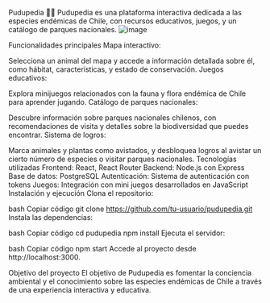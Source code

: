 Pudupedia 🦌🌿
Pudupedia es una plataforma interactiva dedicada a las especies endémicas de Chile, con recursos educativos, juegos, y un catálogo de parques nacionales.
![image](https://github.com/user-attachments/assets/622fc338-4940-4b53-8405-09f6fed0e332)

Funcionalidades principales
Mapa interactivo:

Selecciona un animal del mapa y accede a información detallada sobre él, como hábitat, características, y estado de conservación.
Juegos educativos:

Explora minijuegos relacionados con la fauna y flora endémica de Chile para aprender jugando.
Catálogo de parques nacionales:

Descubre información sobre parques nacionales chilenos, con recomendaciones de visita y detalles sobre la biodiversidad que puedes encontrar.
Sistema de logros:

Marca animales y plantas como avistados, y desbloquea logros al avistar un cierto número de especies o visitar parques nacionales.
Tecnologías utilizadas
Frontend: React, React Router
Backend: Node.js con Express
Base de datos: PostgreSQL
Autenticación: Sistema de autenticación con tokens
Juegos: Integración con mini juegos desarrollados en JavaScript
Instalación y ejecución
Clona el repositorio:

bash
Copiar código
git clone https://github.com/tu-usuario/pudupedia.git
Instala las dependencias:

bash
Copiar código
cd pudupedia
npm install
Ejecuta el servidor:

bash
Copiar código
npm start
Accede al proyecto desde http://localhost:3000.

Objetivo del proyecto
El objetivo de Pudupedia es fomentar la conciencia ambiental y el conocimiento sobre las especies endémicas de Chile a través de una experiencia interactiva y educativa.

